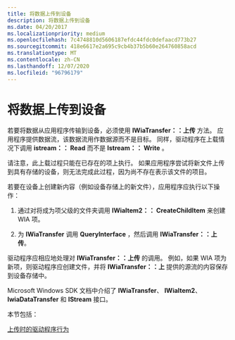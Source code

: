 ```yaml
---
title: 将数据上传到设备
description: 将数据上传到设备
ms.date: 04/20/2017
ms.localizationpriority: medium
ms.openlocfilehash: 7c4748810d5606187efdc44fdc0defaacd773b27
ms.sourcegitcommit: 418e6617e2a695c9cb4b37b5b60e264760858acd
ms.translationtype: MT
ms.contentlocale: zh-CN
ms.lasthandoff: 12/07/2020
ms.locfileid: "96796179"
---
```

# <a name="uploading-data-to-a-device"></a>将数据上传到设备


若要将数据从应用程序传输到设备，必须使用 **IWiaTransfer：：上传** 方法。 应用程序提供数据流，该数据流用作数据源而不是目标。 同样，驱动程序在上载情况下调用 **istream：： Read** 而不是 **Istream：： Write** 。

请注意，此上载过程只能在已存在的项上执行。 如果应用程序尝试将新文件上传到具有存储的设备，则无法完成此过程，因为尚不存在表示该文件的项目。

若要在设备上创建新内容（例如设备存储上的新文件），应用程序应执行以下操作：

1.  通过对将成为项父级的文件夹调用 **IWiaItem2：： CreateChildItem** 来创建 WIA 项。

2.  为 **IWiaTransfer** 调用 **QueryInterface** ，然后调用 **IWiaTransfer：：上传**。

驱动程序应相应地处理对 **IWiaTransfer：：上传** 的调用。 例如，如果 WIA 项为新项，则驱动程序应创建文件，并将 **IWiaTransfer：：上** 提供的源流的内容保存到设备存储中。

Microsoft Windows SDK 文档中介绍了 **IWiaTransfer**、 **IWiaItem2**、 **IwiaDataTransfer** 和 **IStream** 接口。

本节包括：

[上传时的驱动程序行为](driver-behavior-on-upload.md)

 

 




